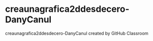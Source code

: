 # creaunagrafica2ddesdecero-DanyCanul
creaunagrafica2ddesdecero-DanyCanul created by GitHub Classroom
